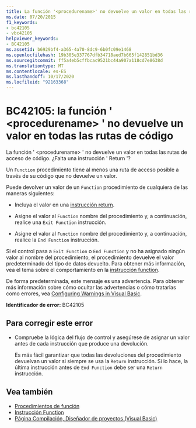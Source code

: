 ```yaml
---
title: La función '<procedurename>' no devuelve un valor en todas las rutas de acceso a código
ms.date: 07/20/2015
f1_keywords:
- bc42105
- vbc42105
helpviewer_keywords:
- BC42105
ms.assetid: b6929bf4-a365-4a70-8dc9-6b0fc09e1468
ms.openlocfilehash: 19b305e337767dfb34718aed7b665f142851bd36
ms.sourcegitcommit: ff5a4eb5cffbcac9521bc44a907a118cd7e8638d
ms.translationtype: MT
ms.contentlocale: es-ES
ms.lasthandoff: 10/17/2020
ms.locfileid: "92163368"
---
```

# <a name="bc42105-function-procedurename-doesnt-return-a-value-on-all-code-paths"></a>BC42105: la función ' \<procedurename> ' no devuelve un valor en todas las rutas de código

La función ' \<procedurename> ' no devuelve un valor en todas las rutas de acceso de código. ¿Falta una instrucción ' Return '?

 Un `Function` procedimiento tiene al menos una ruta de acceso posible a través de su código que no devuelve un valor.

 Puede devolver un valor de un `Function` procedimiento de cualquiera de las maneras siguientes:

- Incluya el valor en una [instrucción return](../statements/return-statement.md).

- Asigne el valor al `Function` nombre del procedimiento y, a continuación, realice una `Exit Function` instrucción.

- Asigne el valor al `Function` nombre del procedimiento y, a continuación, realice la `End Function` instrucción.

 Si el control pasa a `Exit Function` o `End Function` y no ha asignado ningún valor al nombre del procedimiento, el procedimiento devuelve el valor predeterminado del tipo de datos devuelto. Para obtener más información, vea el tema sobre el comportamiento en la [instrucción function](../statements/function-statement.md).

 De forma predeterminada, este mensaje es una advertencia. Para obtener más información sobre cómo ocultar las advertencias o cómo tratarlas como errores, vea [Configuring Warnings in Visual Basic](/visualstudio/ide/configuring-warnings-in-visual-basic).

 **Identificador de error:** BC42105

## <a name="to-correct-this-error"></a>Para corregir este error

- Compruebe la lógica del flujo de control y asegúrese de asignar un valor antes de cada instrucción que produce una devolución.

     Es más fácil garantizar que todas las devoluciones del procedimiento devuelvan un valor si siempre se usa la `Return` instrucción. Si lo hace, la última instrucción antes de `End Function` debe ser una `Return` instrucción.

## <a name="see-also"></a>Vea también

- [Procedimientos de función](../../programming-guide/language-features/procedures/function-procedures.md)
- [Instrucción Function](../statements/function-statement.md)
- [Página Compilación, Diseñador de proyectos (Visual Basic)](/visualstudio/ide/reference/compile-page-project-designer-visual-basic)
